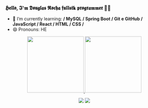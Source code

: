 ### 𝕳𝖊𝖑𝖑𝖔, 𝕴'𝖒 𝕯𝖔𝖚𝖌𝖑𝖆𝖘 𝕽𝖔𝖈𝖍𝖆 𝖋𝖚𝖑𝖑𝖘𝖙𝖐 𝖕𝖗𝖔𝖌𝖗𝖆𝖒𝖒𝖊𝖗  👾👾



- 🌱 I’m currently learning: **/ MySQL / Spring Boot / Git e GitHub / JavaScript / React / HTML / CSS /**
- 😄 Pronouns: HE


<div align="center">
  <a href="https://github.com/rafaballerini">
  <img height="180em" src="https://github-readme-stats.vercel.app/api?username=dogzeira&show_icons=true&theme=dark&include_all_commits=true&count_private=true"/>
  <img height="180em" src="https://github-readme-stats.vercel.app/api/top-langs/?username=dogzeira&layout=compact&langs_count=7&theme=dark"/>


    
  <a href="https://instagram.com/_dogzeiraa_" target="_blank"><img src="https://img.shields.io/badge/-Instagram-%23E4405F?style=for-the-badge&logo=instagram&logoColor=white" target="_blank"></a>
  <a href="https://www.linkedin.com/in/doug-rocha/" target="_blank"><img src="https://img.shields.io/badge/-LinkedIn-%230077B5?style=for-the-badge&logo=linkedin&logoColor=white" target="_blank"></a> 
